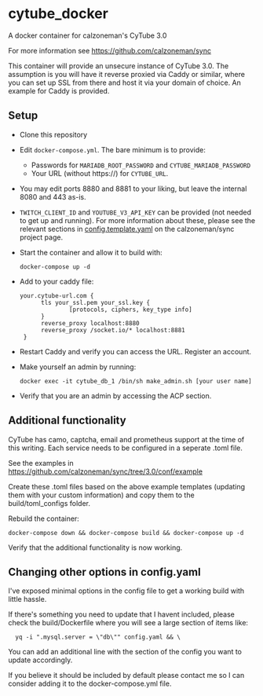 # cytube_docker
A docker container for calzoneman's CyTube 3.0

For more information see https://github.com/calzoneman/sync

This container will provide an unsecure instance of CyTube 3.0. The assumption is you will have it reverse proxied via Caddy or similar, where you can set up SSL from there and host it via your domain of choice. An example for Caddy is provided.

## Setup

* Clone this repository
* Edit `docker-compose.yml`. The bare minimum is to provide:
  * Passwords for `MARIADB_ROOT_PASSWORD` and `CYTUBE_MARIADB_PASSWORD`
  * Your URL (without https://) for `CYTUBE_URL`. 
* You may edit ports 8880 and 8881 to your liking, but leave the internal 8080 and 443 as-is.
* `TWITCH_CLIENT_ID` and `YOUTUBE_V3_API_KEY` can be provided (not needed to get up and running). For more information about these, please see the relevant sections in [config.template.yaml](https://github.com/calzoneman/sync/blob/3.0/config.template.yaml) on the calzoneman/sync project page.
* Start the container and allow it to build with:

  ```
  docker-compose up -d
  ```
* Add to your caddy file:
  ```
  your.cytube-url.com {
        tls your_ssl.pem your_ssl.key {
                [protocols, ciphers, key_type info]
        }
        reverse_proxy localhost:8880
        reverse_proxy /socket.io/* localhost:8881
   }
   ```
* Restart Caddy and verify you can access the URL. Register an account.
* Make yourself an admin by running: 
  ``` 
  docker exec -it cytube_db_1 /bin/sh make_admin.sh [your user name]
  ```
* Verify that you are an admin by accessing the ACP section.

## Additional functionality
CyTube has camo, captcha, email and prometheus support at the time of this writing. Each service needs to be configured in a seperate .toml file.

See the examples in https://github.com/calzoneman/sync/tree/3.0/conf/example

Create these .toml files based on the above example templates (updating them with your custom information) and copy them to the build/toml_configs folder.

Rebuild the container:
```
docker-compose down && docker-compose build && docker-compose up -d
```

Verify that the additional functionality is now working.

## Changing other options in config.yaml
I've exposed minimal options in the config file to get a working build with little hassle. 

If there's something you need to update that I havent included, please check the build/Dockerfile where you will see a large section of items like:
```
  yq -i ".mysql.server = \"db\"" config.yaml && \
```
You can add an additional line with the section of the config you want to update accordingly.

If you believe it should be included by default please contact me so I can consider adding it to the docker-compose.yml file.
